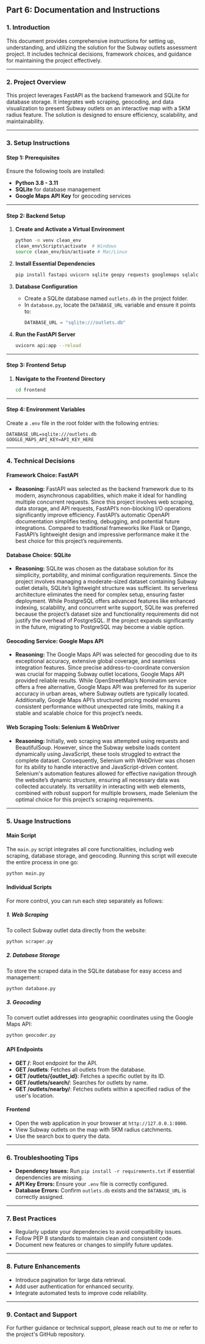 ## Part 6: Documentation and Instructions

### **1. Introduction**
This document provides comprehensive instructions for setting up, understanding, and utilizing the solution for the Subway outlets assessment project. It includes technical decisions, framework choices, and guidance for maintaining the project effectively.

---

### **2. Project Overview**
This project leverages FastAPI as the backend framework and SQLite for database storage. It integrates web scraping, geocoding, and data visualization to present Subway outlets on an interactive map with a 5KM radius feature. The solution is designed to ensure efficiency, scalability, and maintainability.

---

### **3. Setup Instructions**

#### **Step 1: Prerequisites**
Ensure the following tools are installed:
- **Python 3.8 - 3.11** 
- **SQLite** for database management
- **Google Maps API Key** for geocoding services

---

#### **Step 2: Backend Setup**
1. **Create and Activate a Virtual Environment**
   ```bash
   python -m venv clean_env
   clean_env\Scripts\activate  # Windows
   source clean_env/bin/activate # Mac/Linux
   ```

2. **Install Essential Dependencies**
   ```bash
   pip install fastapi uvicorn sqlite geopy requests googlemaps sqlalchemy dotenv
   ```

3. **Database Configuration**
   - Create a SQLite database named `outlets.db` in the project folder.
   - In `database.py`, locate the `DATABASE_URL` variable and ensure it points to:
     ```python
     DATABASE_URL = "sqlite:///outlets.db"
     ```

4. **Run the FastAPI Server**
   ```bash
   uvicorn api:app --reload
   ```

---

#### **Step 3: Frontend Setup**
1. **Navigate to the Frontend Directory**
   ```bash
   cd frontend
   ```


---

#### **Step 4: Environment Variables**
Create a `.env` file in the root folder with the following entries:
```env
DATABASE_URL=sqlite:///outlets.db
GOOGLE_MAPS_API_KEY=API_KEY_HERE
```

---

### **4. Technical Decisions**

#### **Framework Choice: FastAPI**
- **Reasoning:** FastAPI was selected as the backend framework due to its modern, asynchronous capabilities, which make it ideal for handling multiple concurrent requests. Since this project involves web scraping, data storage, and API requests, FastAPI’s non-blocking I/O operations significantly improve efficiency. FastAPI’s automatic OpenAPI documentation simplifies testing, debugging, and potential future integrations. Compared to traditional frameworks like Flask or Django, FastAPI’s lightweight design and impressive performance make it the best choice for this project’s requirements.

#### **Database Choice: SQLite**
- **Reasoning:** SQLite was chosen as the database solution for its simplicity, portability, and minimal configuration requirements. Since the project involves managing a moderate-sized dataset containing Subway outlet details, SQLite’s lightweight structure was sufficient. Its serverless architecture eliminates the need for complex setup, ensuring faster deployment. While PostgreSQL offers advanced features like enhanced indexing, scalability, and concurrent write support, SQLite was preferred because the project’s dataset size and functionality requirements did not justify the overhead of PostgreSQL. If the project expands significantly in the future, migrating to PostgreSQL may become a viable option.

#### **Geocoding Service: Google Maps API**
- **Reasoning:** The Google Maps API was selected for geocoding due to its exceptional accuracy, extensive global coverage, and seamless integration features. Since precise address-to-coordinate conversion was crucial for mapping Subway outlet locations, Google Maps API provided reliable results. While OpenStreetMap’s Nominatim service offers a free alternative, Google Maps API was preferred for its superior accuracy in urban areas, where Subway outlets are typically located. Additionally, Google Maps API’s structured pricing model ensures consistent performance without unexpected rate limits, making it a stable and scalable choice for this project’s needs.

#### **Web Scraping Tools: Selenium & WebDriver**
- **Reasoning:** Initially, web scraping was attempted using requests and BeautifulSoup. However, since the Subway website loads content dynamically using JavaScript, these tools struggled to extract the complete dataset. Consequently, Selenium with WebDriver was chosen for its ability to handle interactive and JavaScript-driven content. Selenium's automation features allowed for effective navigation through the website’s dynamic structure, ensuring all necessary data was collected accurately. Its versatility in interacting with web elements, combined with robust support for multiple browsers, made Selenium the optimal choice for this project’s scraping requirements.


---

### **5. Usage Instructions**

#### Main Script
The `main.py` script integrates all core functionalities, including web scraping, database storage, and geocoding. Running this script will execute the entire process in one go:
```bash
python main.py
```
#### Individual Scripts
For more control, you can run each step separately as follows:

##### 1. Web Scraping
To collect Subway outlet data directly from the website:
```bash
python scraper.py
```

##### 2. Database Storage
To store the scraped data in the SQLite database for easy access and management:
```bash
python database.py
```

##### 3. Geocoding
To convert outlet addresses into geographic coordinates using the Google Maps API:
```bash
python geocoder.py
```

#### API Endpoints
- **GET /**: Root endpoint for the API.
- **GET /outlets**: Fetches all outlets from the database.
- **GET /outlets/{outlet_id}**: Fetches a specific outlet by its ID.
- **GET /outlets/search/**: Searches for outlets by name.
- **GET /outlets/nearby/**: Fetches outlets within a specified radius of the user's location.

#### Frontend
- Open the web application in your browser at `http://127.0.0.1:8000`.
- View Subway outlets on the map with 5KM radius catchments.
- Use the search box to query the data.

---

### **6. Troubleshooting Tips**
- **Dependency Issues:** Run `pip install -r requirements.txt` if essential dependencies are missing.
- **API Key Errors:** Ensure your `.env` file is correctly configured.
- **Database Errors:** Confirm `outlets.db` exists and the `DATABASE_URL` is correctly assigned.

---

### **7. Best Practices**
- Regularly update your dependencies to avoid compatibility issues.
- Follow PEP 8 standards to maintain clean and consistent code.
- Document new features or changes to simplify future updates.

---

### **8. Future Enhancements**
- Introduce pagination for large data retrieval.
- Add user authentication for enhanced security.
- Integrate automated tests to improve code reliability.

---

### **9. Contact and Support**
For further guidance or technical support, please reach out to me or refer to the project's GitHub repository.

